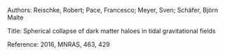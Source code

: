 Authors:   Reischke, Robert; Pace, Francesco; Meyer, Sven; Schäfer, Björn Malte

Title:     Spherical collapse of dark matter haloes in tidal gravitational fields

Reference: 2016, MNRAS, 463, 429
